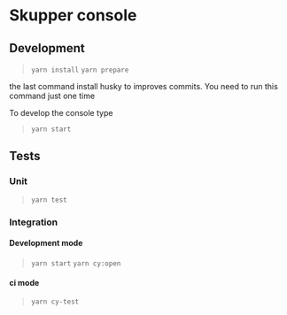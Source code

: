 # Skupper console

## Development

> `yarn install`
> `yarn prepare`

the last command install husky to improves commits. You need to run this command just one time

To develop the console type

> `yarn start`

## Tests

### Unit

> `yarn test`

### Integration

#### Development mode

> `yarn start`
> `yarn cy:open`

#### ci mode

> `yarn cy-test`
